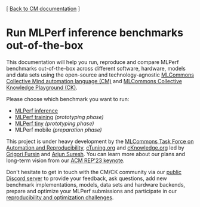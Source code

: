 [ [Back to CM documentation](../README.md) ]

# Run MLPerf inference benchmarks out-of-the-box

This documentation will help you run, reproduce and compare MLPerf benchmarks out-of-the-box 
across different software, hardware, models and data sets using 
the open-source and technology-agnostic [MLCommons Collective Mind automation language (CM)](https://doi.org/10.5281/zenodo.8105339)
and [MLCommons Collective Knowledge Playground (CK)](https://access.cknowledge.org/playground/?action=experiments).

Please choose which benchmark you want to run:
* [MLPerf inference](inference/README.md)
* [MLPerf training](../tutorials/reproduce-mlperf-training.md) *(prototyping phase)*
* [MLPerf tiny](../tutorials/reproduce-mlperf-tiny.md) *(prototyping phase)*
* MLPerf mobile *(preparation phase)*

This project is under heavy development by the [MLCommons Task Force on Automation and Reproducibility](../taskforce.md),
[cTuning.org](https://cTuning.org) and [cKnowledge.org](https://cKnowledge.org)
led by [Grigori Fursin](https://cKnowledge.org/gfursin) and [Arjun Suresh](https://www.linkedin.com/in/arjunsuresh).
You can learn more about our plans and long-term vision from our [ACM REP'23 keynote](https://doi.org/10.5281/zenodo.8105339).

Don't hesitate to get in touch with the CM/CK community via our [public Discord server](https://discord.gg/JjWNWXKxwT)
to provide your feedback, ask questions, add new benchmark implementations, models, data sets and hardware backends,
prepare and optimize your MLPerf submissions and participate in our [reproducibility and optimization challenges](https://access.cknowledge.org/playground/?action=challenges).
